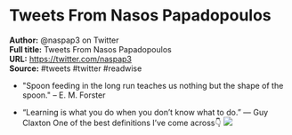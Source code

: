 # Tweets From Nasos Papadopoulos

**Author:** @naspap3 on Twitter  
**Full title:** Tweets From Nasos Papadopoulos  
**URL:** https://twitter.com/naspap3  
**Source:** #tweets #twitter #readwise

- "Spoon feeding in the long run teaches us nothing but the shape of the spoon." – E. M. Forster 
   
- “Learning is what you do when you don’t know what to do.” — Guy Claxton 
  One of the best definitions I’ve come across👇 
  ![](https://pbs.twimg.com/media/FBapvwYXEAEyP_t.jpg) 
   

